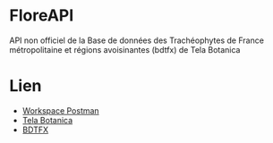 # FloreAPI
API non officiel de la Base de données des Trachéophytes de France métropolitaine et régions avoisinantes (bdtfx) de Tela Botanica

# Lien

- [Workspace Postman](https://elements.getpostman.com/redirect?entityId=21084913-a3dd929b-bfde-416d-89e0-91cf3a01270e&entityType=collection)
- [Tela Botanica](https://www.tela-botanica.org/)
- [BDTFX](http://referentiels.tela-botanica.org/referentiel/index.php?module=Informations&ref=bdtfx)
